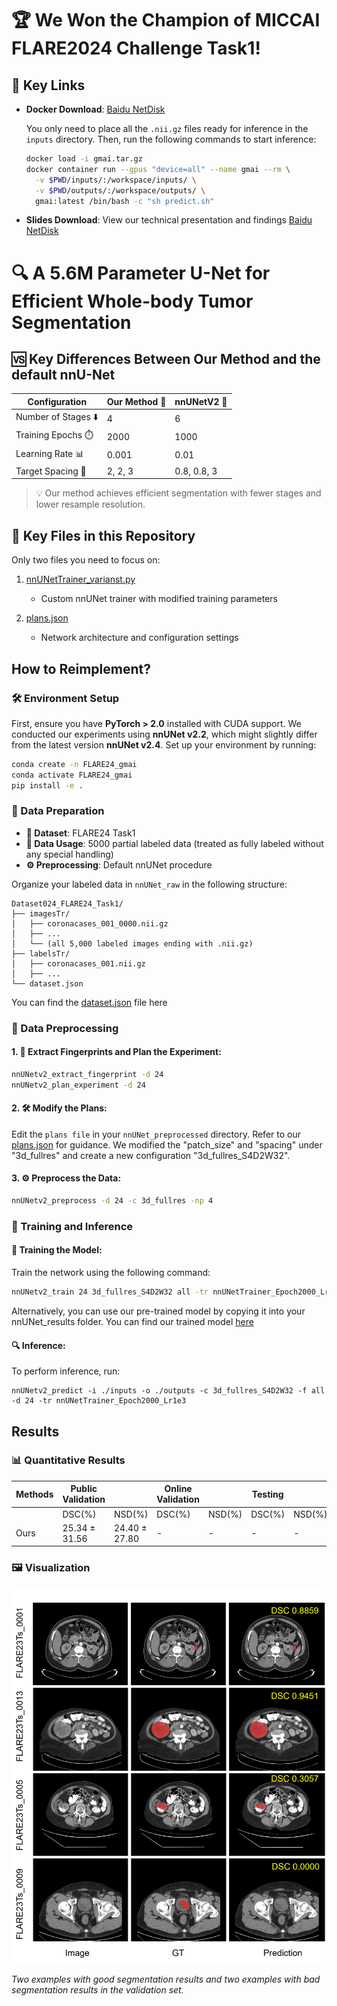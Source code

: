 # 🏆 We Won the Champion of MICCAI FLARE2024 Challenge Task1!

## 🔗 Key Links

- **Docker Download**: [Baidu NetDisk](https://pan.baidu.com/s/1SbrBYHYYxjQZGpYQRPYAYA?pwd=yrjx)

  You only need to place all the `.nii.gz` files ready for inference in the `inputs` directory. Then, run the following commands to start inference:
  ```bash
  docker load -i gmai.tar.gz
  docker container run --gpus "device=all" --name gmai --rm \
    -v $PWD/inputs/:/workspace/inputs/ \
    -v $PWD/outputs/:/workspace/outputs/ \
    gmai:latest /bin/bash -c "sh predict.sh"
- **Slides Download**: View our technical presentation and findings [Baidu NetDisk](https://pan.baidu.com/s/1odgg5nFoAqW516QyVb4rRg?pwd=povu)

# 🔍 A 5.6M Parameter U-Net for Efficient Whole-body Tumor Segmentation

## 🆚 Key Differences Between Our Method and the default nnU-Net

| Configuration | Our Method 🚀 | nnUNetV2 🗿 |
|---------------|--------------|-------------|
| Number of Stages ⬇️ | 4 | 6 |
| Training Epochs ⏱️ | 2000 | 1000 |
| Learning Rate 📊 | 0.001 | 0.01 |
| Target Spacing 📐 | 2, 2, 3 | 0.8, 0.8, 3 |

> 💡 Our method achieves efficient segmentation with fewer stages and lower resample resolution.

## 📂 Key Files in this Repository

Only two files you need to focus on:

1. [nnUNetTrainer_varianst.py](./nnunetv2/training/nnUNetTrainer/nnUNetTrainer_varianst.py)
   - Custom nnUNet trainer with modified training parameters
   
2. [plans.json](./nnUNet_results/Dataset024_FLARE24_Task1/nnUNetTrainer_Epoch2000_Lr1e3__nnUNetPlans__3d_fullres_S4D2W32/plans.json) 
   - Network architecture and configuration settings

## How to Reimplement?

### 🛠️ Environment Setup
First, ensure you have **PyTorch > 2.0** installed with CUDA support. We conducted our experiments using **nnUNet v2.2**, which might slightly differ from the latest version **nnUNet v2.4**.
Set up your environment by running:
```bash
conda create -n FLARE24_gmai
conda activate FLARE24_gmai
pip install -e .
```

### 📂 Data Preparation

- **📁 Dataset**: FLARE24 Task1
- **🔢 Data Usage**: 5000 partial labeled data (treated as fully labeled without any special handling)
- **⚙️ Preprocessing**: Default nnUNet procedure

Organize your labeled data in ``nnUNet_raw`` in the following structure:
```
Dataset024_FLARE24_Task1/
├── imagesTr/
│   ├── coronacases_001_0000.nii.gz
│   ├── ...
│   └── (all 5,000 labeled images ending with .nii.gz)
├── labelsTr/
│   ├── coronacases_001.nii.gz
│   ├── ...
└── dataset.json
```
You can find the [dataset.json](./nnUNet_results/Dataset024_FLARE24_Task1/nnUNetTrainer_Epoch2000_Lr1e3__nnUNetPlans__3d_fullres_S4D2W32/dataset.json) file here

### 📝 Data Preprocessing
#### 1. 🧬 Extract Fingerprints and Plan the Experiment:
```bash
nnUNetv2_extract_fingerprint -d 24
nnUNetv2_plan_experiment -d 24
```
#### 2. 🛠️ Modify the Plans:
Edit the ``plans file`` in your ``nnUNet_preprocessed`` directory. Refer to our [plans.json](./nnUNet_results/Dataset024_FLARE24_Task1/nnUNetTrainer_Epoch2000_Lr1e3__nnUNetPlans__3d_fullres_S4D2W32/plans.json) for guidance. We modified the "patch_size" and "spacing" under "3d_fullres" and create a new configuration "3d_fullres_S4D2W32".
#### 3. ⚙️ Preprocess the Data:
```bash
nnUNetv2_preprocess -d 24 -c 3d_fullres -np 4
```

### 🚀 Training and Inference
#### 🔧 Training the Model:
Train the network using the following command:
```bash
nnUNetv2_train 24 3d_fullres_S4D2W32 all -tr nnUNetTrainer_Epoch2000_Lr1e3
```
Alternatively, you can use our pre-trained model by copying it into your nnUNet_results folder. You can find our trained model [here](./nnUNet_results/Dataset024_FLARE24_Task1) 
#### 🔍 Inference:
To perform inference, run:
```
nnUNetv2_predict -i ./inputs -o ./outputs -c 3d_fullres_S4D2W32 -f all -d 24 -tr nnUNetTrainer_Epoch2000_Lr1e3
```

## Results

### 📊 Quantitative Results

| Methods | Public Validation |  | Online Validation |  | Testing |  |
|---------|------------------|--|------------------|--|---------|--|
|         | DSC(%) | NSD(%) | DSC(%) | NSD(%) | DSC(%) | NSD(%) |
| Ours    | 25.34 ± 31.56 | 24.40 ± 27.80 | - | - | - | - |

### 🖼️ Visualization

<img src="imgs/flare23-results.png" width="600"/>

*Two examples with good segmentation results and two examples with bad segmentation results in the validation set.*